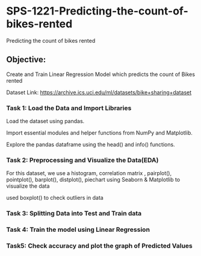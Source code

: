 # SPS-1221-Predicting-the-count-of-bikes-rented
Predicting the count of bikes rented

## Objective: 

Create and Train Linear Regression Model which predicts the count of Bikes rented

Dataset Link: https://archive.ics.uci.edu/ml/datasets/bike+sharing+dataset

### Task 1: Load the Data and Import Libraries
Load the dataset using pandas.

Import essential modules and helper functions from NumPy and Matplotlib.

Explore the pandas dataframe using the head() and info() functions.

### Task 2: Preprocessing and Visualize the Data(EDA)
For this dataset, we use a histogram, correlation matrix , pairplot(), pointplot(), barplot(), distplot(), piechart using Seaborn & Matplotlib to visualize the data

used boxplot() to check outliers in data

### Task 3: Splitting Data into Test and Train data

### Task 4: Train the model using Linear Regression

### Task5: Check accuracy and plot the graph of Predicted Values
